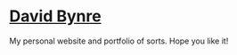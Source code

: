 # [David Bynre](http://david-byrne.github.io/)

My personal website and portfolio of sorts.
Hope you like it!
